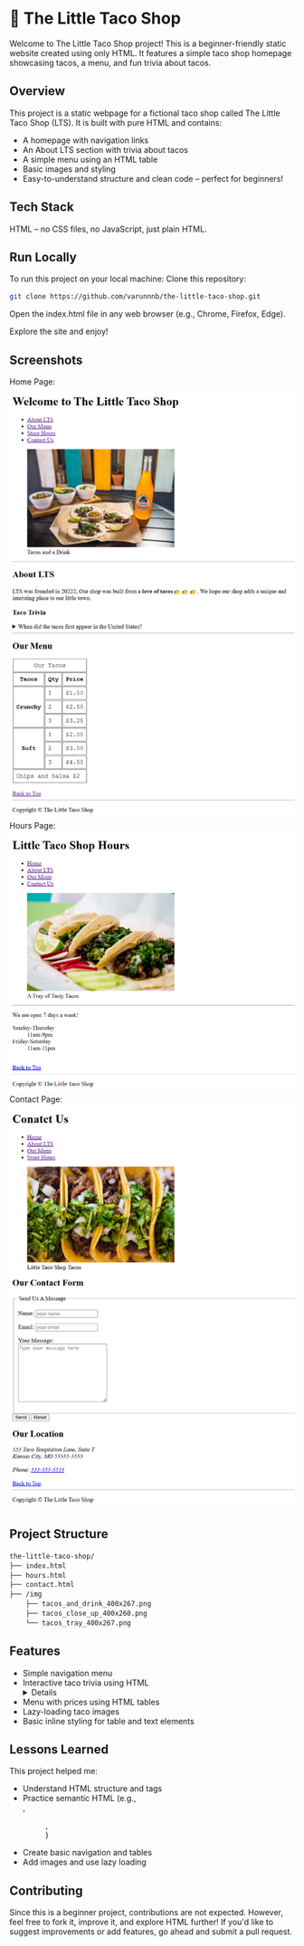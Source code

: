 # 🌮 The Little Taco Shop

Welcome to The Little Taco Shop project! This is a beginner-friendly static website created using only HTML. It features a simple taco shop homepage showcasing tacos, a menu, and fun trivia about tacos.

## Overview

This project is a static webpage for a fictional taco shop called The Little Taco Shop (LTS). It is built with pure HTML and contains:

- A homepage with navigation links
- An About LTS section with trivia about tacos
- A simple menu using an HTML table
- Basic images and styling
- Easy-to-understand structure and clean code – perfect for beginners!

## Tech Stack

HTML – no CSS files, no JavaScript, just plain HTML.

## Run Locally

To run this project on your local machine:
Clone this repository:

```bash
git clone https://github.com/varunnnb/the-little-taco-shop.git
```

Open the index.html file in any web browser (e.g., Chrome, Firefox, Edge).

Explore the site and enjoy!

## Screenshots

Home Page:
![Home Page](./screenshots/home%20page.png)
Hours Page:
![Hours Page](./screenshots/hours%20page.png)
Contact Page:
![Contact Page](./screenshots/contact%20page.png)

## Project Structure

```bash
the-little-taco-shop/
├── index.html
├── hours.html
├── contact.html
├── /img
    ├── tacos_and_drink_400x267.png
    ├── tacos_close_up_400x260.png
    └── tacos_tray_400x267.png


```

## Features

- Simple navigation menu
- Interactive taco trivia using HTML <details> tag
- Menu with prices using HTML tables
- Lazy-loading taco images
- Basic inline styling for table and text elements

## Lessons Learned

This project helped me:

- Understand HTML structure and tags
- Practice semantic HTML (e.g., <article>, <figure>, <summary>)
- Create basic navigation and tables
- Add images and use lazy loading

## Contributing

Since this is a beginner project, contributions are not expected. However, feel free to fork it, improve it, and explore HTML further! If you'd like to suggest improvements or add features, go ahead and submit a pull request.
